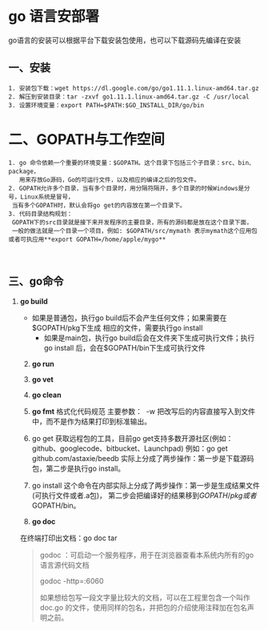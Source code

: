 # go 语言安部署
​	go语言的安装可以根据平台下载安装包使用，也可以下载源码先编译在安装

## 一、安装

	1. 安装包下载：wget https://dl.google.com/go/go1.11.1.linux-amd64.tar.gz
	2. 解压到安装目录：tar -zxvf go1.11.1.linux-amd64.tar.gz -C /usr/local
	3. 设置环境变量：export PATH=$PATH:$GO_INSTALL_DIR/go/bin

# 二、GOPATH与工作空间

 	1. go 命令依赖一个重要的环境变量：$GOPATH。这个目录下包括三个子目录：src、bin、package，
     ​	用来存放Go源码，Go的可运行文件，以及相应的编译之后的包文件。
 	2. GOPATH允许多个目录，当有多个目录时，用分隔符隔开，多个目录的时候Windows是分号，Linux系统是冒号，
     当有多个GOPATH时，默认会将go get的内容放在第一个目录下。
 	3. 代码目录结构规划：
     GOPATH下的src目录就是接下来开发程序的主要目录，所有的源码都是放在这个目录下面，
     一般的做法就是一个目录一个项目，例如: $GOPATH/src/mymath 表示mymath这个应用包或者可执应用**export GOPATH=/home/apple/mygo**

​		

## 三、go命令

 1. **go build**

     * 如果是普通包，执行go build后不会产生任何文件；如果需要在$GOPATH/pkg下生成
         相应的文件，需要执行go install
         * 如果是main包，执行go build后会在文件夹下生成可执行文件；执行go install 后，会在$GOPATH/bin下生成可执行文件

	2. **go run**

	3. **go vet**

	4. **go clean**

	5. **go fmt**
    格式化代码规范
    主要参数：
    ​	-w 把改写后的内容直接写入到文件中，而不是作为结果打印到标准输出。

	6. go get
    获取远程包的工具，目前go get支持多数开源社区(例如：github、googlecode、bitbucket、Launchpad)
    例如：go get github.com/astaxie/beedb
    实际上分成了两步操作：第一步是下载源码包，第二步是执行go install。

	7. go install
    这个命令在内部实际上分成了两步操作：第一步是生成结果文件(可执行文件或者.a包)，
    第二步会把编译好的结果移到$GOPATH/pkg或者$GOPATH/bin。

	8. **go doc**

    在终端打印出文档：go doc tar

    > godoc ：可启动一个服务程序，用于在浏览器查看本系统内所有的go语言源代码文档
    >
    > godoc -http=:6060 
    >
    > 如果想给包写一段文字量比较大的文档，可以在工程里包含一个叫作 doc.go 的文件，使用同样的包名，并把包的介绍使用注释加在包名声明之前。 